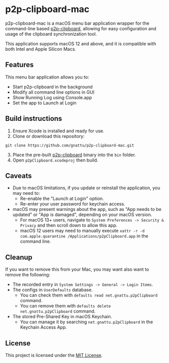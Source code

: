 # p2p-clipboard-mac

p2p-clipboard-mac is a macOS menu bar application wrapper for the command-line based [p2p-clipboard](https://github.com/gnattu/p2p-clipboard), allowing for easy configuration and usage of the clipboard synchronization tool. 

This application supports macOS 12 and above, and it is compatible with both Intel and Apple Silicon Macs.

## Features

This menu bar application allows you to:

- Start p2p-clipboard in the background
- Modify all command line options in GUI
- Show Running Log using Console.app
- Set the app to Launch at Login

## Build instructions

1. Ensure Xcode is installed and ready for use.
2. Clone or download this repository:
```
git clone https://github.com/gnattu/p2p-clipboard-mac.git
```
3. Place the pre-built [p2p-clipboard](https://github.com/gnattu/p2p-clipboard) binary into the `bin` folder.
4. Open `p2pClipboard.xcodeproj` then build.

## Caveats

- Due to macOS limitations, if you update or reinstall the application, you may need to:
	-  Re-enable the "Launch at Login" option.
	-  Re-enter your user password for keychain access.
- macOS may present warnings about the app, such as "App needs to be updated" or "App is damaged", depending on your macOS version.
  - For macOS 13+ users, navigate to `System Preferences -> Security & Privacy` and then scroll down to allow this app.
  - macOS 12 users may need to manually execute `xattr -r -d com.apple.quarantine /Applications/p2pClipboard.app` in the command line.

## Cleanup

If you want to remove this from your Mac, you may want also want to remove the following:

- The recorded entry in `System Settings -> General -> Login Items`.
- The configs in `UserDefaults` database.
	- You can check them with `defaults read net.gnattu.p2pClipboard` command.
	- You can remove them with `defaults delete net.gnattu.p2pClipboard` command.
- The stored Pre-Shared Key in macOS Keychain.
	- You can manage it by searching `net.gnattu.p2pClipboard` in the Keychain Access App.

## License

This project is licensed under the [MIT License](LICENSE).
